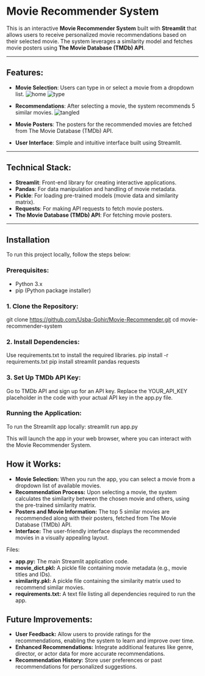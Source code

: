 # Movie Recommender System

This is an interactive **Movie Recommender System** built with **Streamlit** that allows users to receive personalized movie recommendations based on their selected movie. The system leverages a similarity model and fetches movie posters using **The Movie Database (TMDb) API**.

---

## Features:

- **Movie Selection**: Users can type in or select a movie from a dropdown list.
  ![home](https://github.com/user-attachments/assets/412b6277-e4b4-4b0b-a616-7ff675bb8f9c)
  ![type](https://github.com/user-attachments/assets/2ce3d74b-1b29-4d8d-be94-ec13a3b88aa7)
  
- **Recommendations**: After selecting a movie, the system recommends 5 similar movies.
  ![tangled](https://github.com/user-attachments/assets/618c31b7-7467-4738-8602-53d6f05b8889)
  
- **Movie Posters**: The posters for the recommended movies are fetched from The Movie Database (TMDb) API.
  
  
- **User Interface**: Simple and intuitive interface built using Streamlit.
  
---

## Technical Stack:

- **Streamlit**: Front-end library for creating interactive applications.
- **Pandas**: For data manipulation and handling of movie metadata.
- **Pickle**: For loading pre-trained models (movie data and similarity matrix).
- **Requests**: For making API requests to fetch movie posters.
- **The Movie Database (TMDb) API**: For fetching movie posters.

---

## Installation

To run this project locally, follow the steps below:

### Prerequisites:

- Python 3.x
- pip (Python package installer)

### 1. Clone the Repository:


git clone https://github.com/Usba-Gohir/Movie-Recommender.git
cd movie-recommender-system

### 2. Install Dependencies:
Use requirements.txt to install the required libraries.
pip install -r requirements.txt
pip install streamlit pandas requests

### 3. Set Up TMDb API Key:
Go to TMDb API and sign up for an API key.
Replace the YOUR_API_KEY placeholder in the code with your actual API key in the app.py file.

### Running the Application:
To run the Streamlit app locally:
streamlit run app.py

This will launch the app in your web browser, where you can interact with the Movie Recommender System.

## How it Works:

- **Movie Selection:** When you run the app, you can select a movie from a dropdown list of available movies.
- **Recommendation Process:** Upon selecting a movie, the system calculates the similarity between the chosen movie and others, using the pre-trained similarity matrix.
- **Posters and Movie Information:** The top 5 similar movies are recommended along with their posters, fetched from The Movie Database (TMDb) API.
- **Interface:** The user-friendly interface displays the recommended movies in a visually appealing layout.

Files:
- **app.py:** The main Streamlit application code.
- **movie_dict.pkl:** A pickle file containing movie metadata (e.g., movie titles and IDs).
- **similarity.pkl:** A pickle file containing the similarity matrix used to recommend similar movies.
- **requirements.txt:** A text file listing all dependencies required to run the app.

## Future Improvements:
- **User Feedback:** Allow users to provide ratings for the recommendations, enabling the system to learn and improve over time.
- **Enhanced Recommendations:** Integrate additional features like genre, director, or actor data for more accurate recommendations.
- **Recommendation History:** Store user preferences or past recommendations for personalized suggestions.

